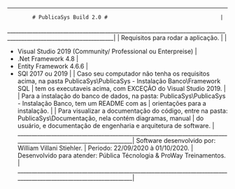 ____________________________________________________________________________________________________________________		
			# PublicaSys Build 2.0 #								    |
____________________________________________________________________________________________________________________|
														    |
Requisitos para rodar a aplicação. 										    |
														    |
* Visual Studio 2019 (Community/ Professional ou Enterpreise)							    |
* .Net Framework 4.8												    |
* Entity Framework 4.6.6											    |
* SQl 2017 ou 2019													    |
														    |
Caso seu computador não tenha os requisitos acima, na pasta PublicaSys\PublicaSys - Instalação Banco\Framework SQL  |
tem os executaveis acima, com EXCEÇÃO do Visual Studio 2019. 							    |
														    |
Para a instalação do banco de dados, na pasta: PublicaSys\PublicaSys - Instalação Banco, tem um README com as       |
orientações para a instalação. 											    |
														    |
Para visualizar a documentação do código, entre na pasta: PublicaSys\Documentação, nela contém diagramas, manual    |
do usuário, e documentação de engenharia e arquitetura de software.                                                 |
____________________________________________________________________________________________________________________|
Software desenvolvido por: William Villani Stiehler.  								    |
Periodo: 22/09/2020 à 01/10/2020.										    |
Desenvolvido para atender: Pública Técnologia & ProWay Treinamentos.						    |
____________________________________________________________________________________________________________________|

